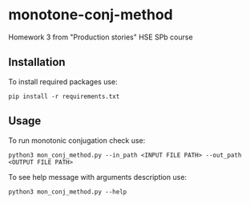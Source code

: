 # monotone-conj-method
Homework 3  from "Production stories" HSE SPb course 

## Installation

To install required packages use:
```shell
pip install -r requirements.txt
```

## Usage

To run monotonic conjugation check use:
```shell
python3 mon_conj_method.py --in_path <INPUT FILE PATH> --out_path <OUTPUT FILE PATH>
```

To see help message with arguments description use:
```shell
python3 mon_conj_method.py --help
```
